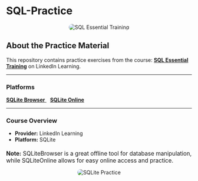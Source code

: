 # SQL-Practice

<p align="center">
  <a href="https://www.linkedin.com/learning-login/share?account=2223545&forceAccount=false&redirect=https%3A%2F%2Fwww.linkedin.com%2Flearning%2Fsql-essential-training-20685933%3Ftrk%3Dshare_ent_url%26shareId%3D4SkW3fQ9RvCeSfu5oYNdPQ%253D%253D" target="_blank" style="text-decoration:none">
    <img src="https://via.placeholder.com/800x200?text=SQL+Essential+Training" alt="SQL Essential Training" style="border-radius: 10px;">
  </a>
</p>

## About the Practice Material

This repository contains practice exercises from the course:
**[SQL Essential Training](https://www.linkedin.com/learning-login/share?account=2223545&forceAccount=false&redirect=https%3A%2F%2Fwww.linkedin.com%2Flearning%2Fsql-essential-training-20685933%3Ftrk%3Dshare_ent_url%26shareId%3D4SkW3fQ9RvCeSfu5oYNdPQ%253D%253D)** on LinkedIn Learning.

---

### Platforms

<p>
  <a href="https://sqlitebrowser.org/dl/" target="_blank" class="btn btn-primary">
    <strong>SQLite Browser</strong>
  </a>
  <a href="https://sqliteonline.com/" target="_blank" class="btn btn-success" style="margin-left: 10px;">
    <strong>SQLite Online</strong>
  </a>
</p>

---

### Course Overview

- **Provider:** LinkedIn Learning
- **Platform:** SQLite

<div class="alert alert-info" role="alert" style="font-size: 1.1em; margin-top: 20px;">
  <strong>Note:</strong> SQLiteBrowser is a great offline tool for database manipulation, while SQLiteOnline allows for easy online access and practice.
</div>

<p align="center">
  <img src="https://via.placeholder.com/600x300?text=SQLite+Practice" alt="SQLite Practice" style="border-radius: 10px;">
</p>

